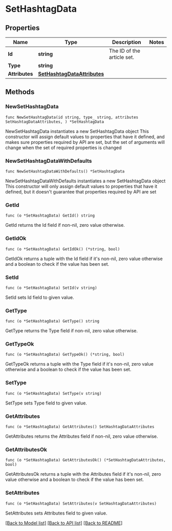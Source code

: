 # SetHashtagData

## Properties

Name | Type | Description | Notes
------------ | ------------- | ------------- | -------------
**Id** | **string** | The ID of the article set. | 
**Type** | **string** |  | 
**Attributes** | [**SetHashtagDataAttributes**](SetHashtagDataAttributes.md) |  | 

## Methods

### NewSetHashtagData

`func NewSetHashtagData(id string, type_ string, attributes SetHashtagDataAttributes, ) *SetHashtagData`

NewSetHashtagData instantiates a new SetHashtagData object
This constructor will assign default values to properties that have it defined,
and makes sure properties required by API are set, but the set of arguments
will change when the set of required properties is changed

### NewSetHashtagDataWithDefaults

`func NewSetHashtagDataWithDefaults() *SetHashtagData`

NewSetHashtagDataWithDefaults instantiates a new SetHashtagData object
This constructor will only assign default values to properties that have it defined,
but it doesn't guarantee that properties required by API are set

### GetId

`func (o *SetHashtagData) GetId() string`

GetId returns the Id field if non-nil, zero value otherwise.

### GetIdOk

`func (o *SetHashtagData) GetIdOk() (*string, bool)`

GetIdOk returns a tuple with the Id field if it's non-nil, zero value otherwise
and a boolean to check if the value has been set.

### SetId

`func (o *SetHashtagData) SetId(v string)`

SetId sets Id field to given value.


### GetType

`func (o *SetHashtagData) GetType() string`

GetType returns the Type field if non-nil, zero value otherwise.

### GetTypeOk

`func (o *SetHashtagData) GetTypeOk() (*string, bool)`

GetTypeOk returns a tuple with the Type field if it's non-nil, zero value otherwise
and a boolean to check if the value has been set.

### SetType

`func (o *SetHashtagData) SetType(v string)`

SetType sets Type field to given value.


### GetAttributes

`func (o *SetHashtagData) GetAttributes() SetHashtagDataAttributes`

GetAttributes returns the Attributes field if non-nil, zero value otherwise.

### GetAttributesOk

`func (o *SetHashtagData) GetAttributesOk() (*SetHashtagDataAttributes, bool)`

GetAttributesOk returns a tuple with the Attributes field if it's non-nil, zero value otherwise
and a boolean to check if the value has been set.

### SetAttributes

`func (o *SetHashtagData) SetAttributes(v SetHashtagDataAttributes)`

SetAttributes sets Attributes field to given value.



[[Back to Model list]](../README.md#documentation-for-models) [[Back to API list]](../README.md#documentation-for-api-endpoints) [[Back to README]](../README.md)


